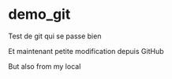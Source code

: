 # demo_git
Test de git
qui se passe bien

Et maintenant petite modification depuis GitHub

But also from my local
